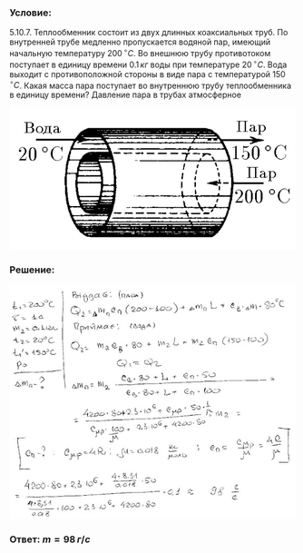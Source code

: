 ###  Условие: 

$5.10.7.$ Теплообменник состоит из двух длинных коаксиальных труб. По внутренней трубе медленно пропускается водяной пар, имеющий начальную температуру $200 \,^{\circ}C$. Во внешнюю трубу противотоком поступает в единицу времени $0.1 \,кг$ воды при температуре $20 \,^{\circ}C$. Вода выходит с противоположной стороны в виде пара с температурой $150 \,^{\circ}C$. Какая масса пара поступает во внутреннюю трубу теплообменника в единицу времени? Давление пара в трубах атмосферное 

![К задаче $5.10.7$|638x316, 40%](../../img/5.10.7/5.10.7.png)

###  Решение: 

![|640x524, 67%](../../img/5.10.7/1.jpg) 

###  Ответ: $m = 98 \,г/с$ 
